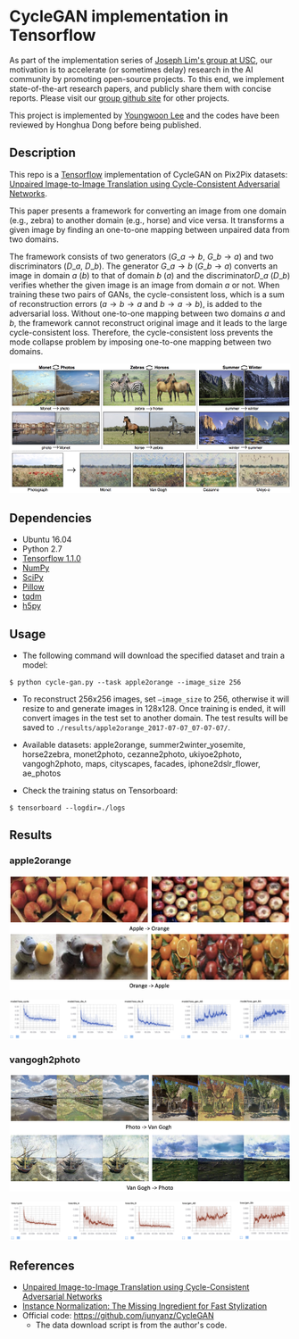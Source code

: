 # CycleGAN implementation in Tensorflow

As part of the implementation series of [Joseph Lim's group at USC](http://csail.mit.edu/~lim), our motivation is to accelerate (or sometimes delay) research in the AI community by promoting open-source projects. To this end, we implement state-of-the-art research papers, and publicly share them with concise reports. Please visit our [group github site](https://github.com/gitlimlab) for other projects.

This project is implemented by [Youngwoon Lee](https://github.com/youngwoon) and the codes have been reviewed by Honghua Dong before being published.

## Description

This repo is a [Tensorflow](https://www.tensorflow.org/) implementation of CycleGAN on Pix2Pix datasets: [Unpaired Image-to-Image Translation using Cycle-Consistent Adversarial Networks](https://arxiv.org/abs/1703.10593).

This paper presents a framework for converting an image from one domain (e.g., zebra) to another domain (e.g., horse) and vice versa. It transforms a given image by finding an one-to-one mapping between unpaired data from two domains.

The framework consists of two generators ($G\_{a \rightarrow b}$, $G\_{b \rightarrow a}$) and two discriminators ($D\_a$, $D\_b$). The generator $G\_{a \rightarrow b}$ ($G\_{b \rightarrow a}$) converts an image in domain $a$ ($b$) to that of domain $b$ ($a$) and the discriminator$D\_a$ ($D\_b$) verifies whether the given image is an image from domain $a$ or not. When training these two pairs of GANs, the cycle-consistent loss, which is a sum of reconstruction errors ($a \rightarrow b \rightarrow a$ and $b \rightarrow a \rightarrow b$), is added to the adversarial loss. Without one-to-one mapping between two domains $a$ and $b$, the framework cannot reconstruct original image and it leads to the large cycle-consistent loss. Therefore, the cycle-consistent loss prevents the mode collapse problem by imposing one-to-one mapping between two domains.

![paper-figure](assets/paper-figure.png)

## Dependencies

- Ubuntu 16.04
- Python 2.7
- [Tensorflow 1.1.0](https://www.tensorflow.org/)
- [NumPy](https://pypi.python.org/pypi/numpy)
- [SciPy](https://pypi.python.org/pypi/scipy)
- [Pillow](https://pillow.readthedocs.io/en/4.0.x/)
- [tqdm](https://github.com/tqdm/tqdm)
- [h5py](http://docs.h5py.org/en/latest/)

## Usage

- The following command will download the specified dataset and train a model:

```
$ python cycle-gan.py --task apple2orange --image_size 256
```

- To reconstruct 256x256 images, set `—image_size` to 256, otherwise it will resize to and generate images in 128x128. 
  Once training is ended, it will convert images in the test set to another domain. The test results will be saved to `./results/apple2orange_2017-07-07_07-07-07/`.
- Available datasets: apple2orange, summer2winter_yosemite, horse2zebra, monet2photo, cezanne2photo, ukiyoe2photo, vangogh2photo, maps, cityscapes, facades, iphone2dslr_flower, ae_photos


- Check the training status on Tensorboard:

```
$ tensorboard --logdir=./logs
```

## Results

### apple2orange

![apple2orange](assets/apple2orange.png)

![training-apple2orange.png](assets/training-apple2orange.png)

### vangogh2photo

![vangogh2photo](assets/vangogh2photo.png)

![training-vangogh2photo](assets/training-vangogh2photo.png)

## References

- [Unpaired Image-to-Image Translation using Cycle-Consistent Adversarial Networks](https://arxiv.org/abs/1703.10593)
- [Instance Normalization: The Missing Ingredient for Fast Stylization](https://arxiv.org/abs/1607.08022)
- Official code: https://github.com/junyanz/CycleGAN
  - The data download script is from the author's code.


